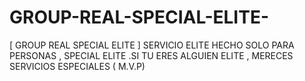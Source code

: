 # GROUP-REAL-SPECIAL-ELITE-
[ GROUP REAL SPECIAL ELITE ] SERVICIO ELITE  HECHO SOLO PARA PERSONAS  ,  SPECIAL  ELITE .SI  TU ERES ALGUIEN ELITE  , MERECES SERVICIOS ESPECIALES ( M.V.P)
